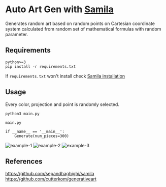 # Auto Art Gen with <a href="https://github.com/sepandhaghighi/samila">Samila</a>

Generates random art based on random points on Cartesian coordinate system calculated from random set of mathematical formulas with random parameter.

## Requirements

```python>=3``` <br />
```pip install -r requirements.txt```

If ```requirements.txt``` won't install check <a href="https://github.com/sepandhaghighi/samila#installation">Samila installation</a>

## Usage

Every color, projection and point is randomly selected.

```python3 main.py```

```main.py```

```
if __name__ == '__main__':
    Generate(num_pieces=300)
```

![example-1](examples/14.png?raw=true)
![example-2](examples/15.png?raw=true)
![example-3](examples/31.png?raw=true)

## References
https://github.com/sepandhaghighi/samila <br />
https://github.com/cutterkom/generativeart <br />
